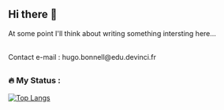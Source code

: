 ## Hi there 👋

At some point I'll think about writing something intersting here...

<br>
Contact e-mail : hugo.bonnell@edu.devinci.fr
<br>

##

### :fire: My Status :

[![Top Langs](https://github-readme-stats.vercel.app/api/top-langs/?username=Hu9o73)](https://github.com/anuraghazra/github-readme-stats)
